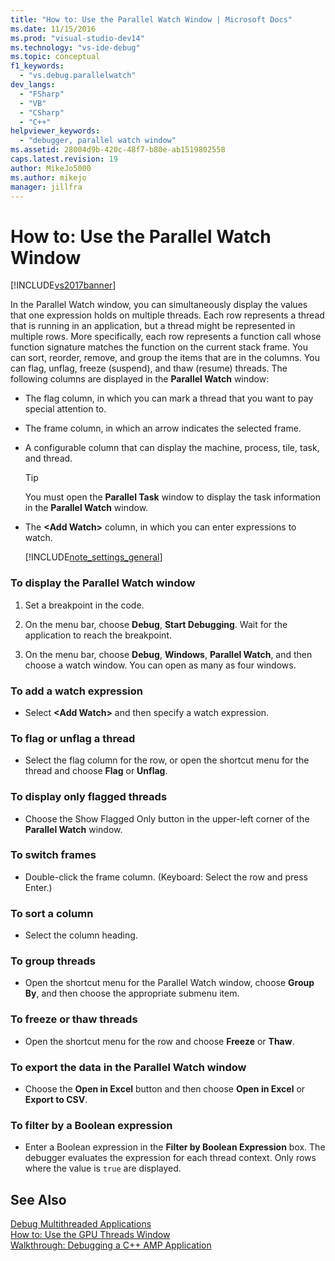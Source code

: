 ```yaml
---
title: "How to: Use the Parallel Watch Window | Microsoft Docs"
ms.date: 11/15/2016
ms.prod: "visual-studio-dev14"
ms.technology: "vs-ide-debug"
ms.topic: conceptual
f1_keywords: 
  - "vs.debug.parallelwatch"
dev_langs: 
  - "FSharp"
  - "VB"
  - "CSharp"
  - "C++"
helpviewer_keywords: 
  - "debugger, parallel watch window"
ms.assetid: 28004d9b-420c-48f7-b80e-ab1519802558
caps.latest.revision: 19
author: MikeJo5000
ms.author: mikejo
manager: jillfra
---
```

# How to: Use the Parallel Watch Window
[!INCLUDE[vs2017banner](../includes/vs2017banner.md)]

In the Parallel Watch window, you can simultaneously display the values that one expression holds on multiple threads. Each row represents a thread that is running in an application, but a thread might be represented in multiple rows. More specifically, each row represents a function call whose function signature matches the function on the current stack frame. You can sort, reorder, remove, and group the items that are in the columns. You can flag, unflag, freeze (suspend), and thaw (resume) threads. The following columns are displayed in the **Parallel Watch** window:  
  
- The flag column, in which you can mark a thread that you want to pay special attention to.  
  
- The frame column, in which an arrow indicates the selected frame.  
  
- A configurable column that can display the machine, process, tile, task, and thread.  
  
  > [!TIP]
  > You must open the **Parallel Task** window to display the task information in the **Parallel Watch** window.  
  
- The **\<Add Watch>** column, in which you can enter expressions to watch.  
  
  [!INCLUDE[note_settings_general](../includes/note-settings-general-md.md)]  
  
### To display the Parallel Watch window  
  
1. Set a breakpoint in the code.  
  
2. On the menu bar, choose **Debug**, **Start Debugging**. Wait for the application to reach the breakpoint.  
  
3. On the menu bar, choose **Debug**, **Windows**, **Parallel Watch**, and then choose a watch window. You can open as many as four windows.  
  
### To add a watch expression  
  
- Select **\<Add Watch>** and then specify a watch expression.  
  
### To flag or unflag a thread  
  
- Select the flag column for the row, or open the shortcut menu for the thread and choose **Flag** or **Unflag**.  
  
### To display only flagged threads  
  
- Choose the Show Flagged Only button in the upper-left corner of the **Parallel Watch** window.  
  
### To switch frames  
  
- Double-click the frame column. (Keyboard: Select the row and press Enter.)  
  
### To sort a column  
  
- Select the column heading.  
  
### To group threads  
  
- Open the shortcut menu for the Parallel Watch window, choose **Group By**, and then choose the appropriate submenu item.  
  
### To freeze or thaw threads  
  
- Open the shortcut menu for the row and choose **Freeze** or **Thaw**.  
  
### To export the data in the Parallel Watch window  
  
- Choose the **Open in Excel** button and then choose **Open in Excel** or **Export to CSV**.  
  
### To filter by a Boolean expression  
  
- Enter a Boolean expression in the **Filter by Boolean Expression** box. The debugger evaluates the expression for each thread context. Only rows where the value is `true` are displayed.  
  
## See Also  
 [Debug Multithreaded Applications](../debugger/debug-multithreaded-applications-in-visual-studio.md)   
 [How to: Use the GPU Threads Window](../debugger/how-to-use-the-gpu-threads-window.md)   
 [Walkthrough: Debugging a C++ AMP Application](http://msdn.microsoft.com/library/40e92ecc-f6ba-411c-960c-b3047b854fb5)
